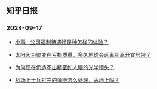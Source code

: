 ## 知乎日报 
### 2024-09-17

+ [小事 · 公司福利待遇好是种怎样的体验？](https://daily.zhihu.com/story/9775484)

+ [太阳因为聚变在亏损质量，多久地球会远离到离开宜居带？](https://daily.zhihu.com/story/9775488)

+ [为何现在仍造不出精密如人眼的光学镜头？](https://daily.zhihu.com/story/9775489)

+ [战场上士兵打完的弹匣怎么处理，丢地上吗？](https://daily.zhihu.com/story/9775496)

